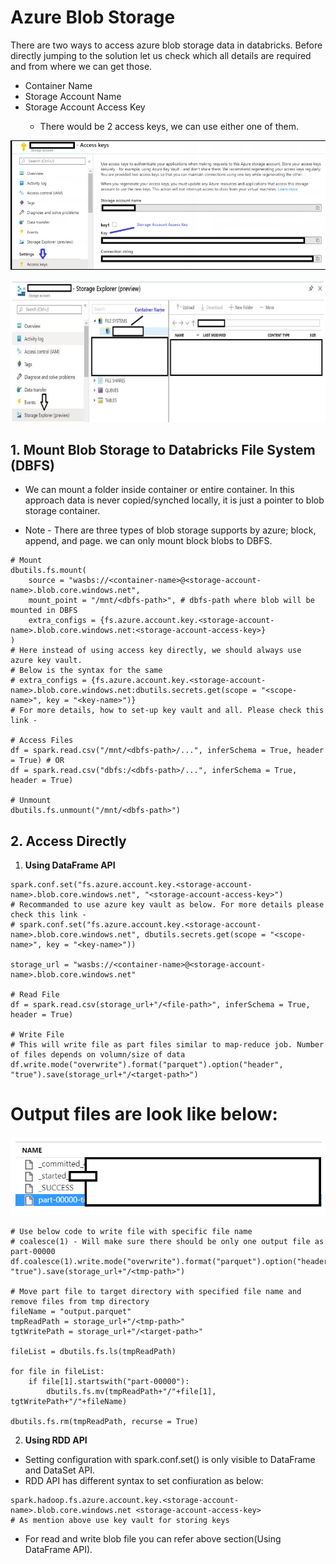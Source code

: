 # Azure Blob Storage

There are two ways to access azure blob storage data in databricks.
Before directly jumping to the solution let us check which all details are required and from where we can get those.
-	Container Name <container-name>
-	Storage Account Name <storage-account-name>
-	Storage Account Access Key <storage-account-access-key>
	-	There would be 2 access keys, we can use either one of them.

	
![Storage Account - Access Key Page](https://raw.githubusercontent.com/iamhimmat89/azure-databricks-pyspark/master/blob-access-key.PNG)

![Storage Account - Storage Explorer Page](https://raw.githubusercontent.com/iamhimmat89/azure-databricks-pyspark/master/blob-container-name.PNG)

## **1. Mount Blob Storage to Databricks File System (DBFS)**

- 	We can mount a folder inside container or entire container. In this approach data is never copied/synched locally, it is just a pointer to blob storage container.

- 	Note - There are three types of blob storage supports by azure; block, append, and page. we can only mount block blobs to DBFS.

```
# Mount
dbutils.fs.mount(
	source = "wasbs://<container-name>@<storage-account-name>.blob.core.windows.net",
	mount_point = "/mnt/<dbfs-path>", # dbfs-path where blob will be mounted in DBFS 
	extra_configs = {fs.azure.account.key.<storage-account-name>.blob.core.windows.net:<storage-account-access-key>}
)
# Here instead of using access key directly, we should always use azure key vault. 
# Below is the syntax for the same 
# extra_configs = {fs.azure.account.key.<storage-account-name>.blob.core.windows.net:dbutils.secrets.get(scope = "<scope-name>", key = "<key-name>")}
# For more details, how to set-up key vault and all. Please check this link - 

# Access Files
df = spark.read.csv("/mnt/<dbfs-path>/...", inferSchema = True, header = True) # OR
df = spark.read.csv("dbfs:/<dbfs-path>/...", inferSchema = True, header = True)

# Unmount 
dbutils.fs.unmount("/mnt/<dbfs-path>")
```
	
	
## **2.	Access Directly**

1.	**Using DataFrame API**

```
spark.conf.set("fs.azure.account.key.<storage-account-name>.blob.core.windows.net", "<storage-account-access-key>")
# Recommanded to use azure key vault as below. For more details please check this link -  
# spark.conf.set("fs.azure.account.key.<storage-account-name>.blob.core.windows.net", dbutils.secrets.get(scope = "<scope-name>", key = "<key-name>"))

storage_url = "wasbs://<container-name>@<storage-account-name>.blob.core.windows.net"

# Read File
df = spark.read.csv(storage_url+"/<file-path>", inferSchema = True, header = True)

# Write File
# This will write file as part files similar to map-reduce job. Number of files depends on volumn/size of data
df.write.mode("overwrite").format("parquet").option("header", "true").save(storage_url+"/<target-path>")

```	

# Output files are look like below:
![Output Files](https://raw.githubusercontent.com/iamhimmat89/azure-databricks-pyspark/master/part-file.PNG)

```	
# Use below code to write file with specific file name 
# coalesce(1) - Will make sure there should be only one output file as part-00000
df.coalesce(1).write.mode("overwrite").format("parquet").option("header", "true").save(storage_url+"/<tmp-path>")

# Move part file to target directory with specified file name and remove files from tmp directory
fileName = "output.parquet"
tmpReadPath = storage_url+"/<tmp-path>"
tgtWritePath = storage_url+"/<target-path>"

fileList = dbutils.fs.ls(tmpReadPath)

for file in fileList:
	if file[1].startswith("part-00000"):
		dbutils.fs.mv(tmpReadPath+"/"+file[1], tgtWritePath+"/"+fileName)
		
dbutils.fs.rm(tmpReadPath, recurse = True)
```	
		
2.	**Using RDD API**

- 	Setting configuration with spark.conf.set() is only visible to DataFrame and DataSet API. 
- 	RDD API has different syntax to set confiuration as below:

```	
spark.hadoop.fs.azure.account.key.<storage-account-name>.blob.core.windows.net <storage-account-access-key>
# As mention above use key vault for storing keys 
```	

- 	For read and write blob file you can refer above section(Using DataFrame API).

